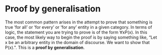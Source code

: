 # Proof by generalisation
The most common pattern arises in the attempt to prove that something is true ‘for all’ or ‘for every’ or ‘for any’ entity in a given category. In terms of logic, the statement you are trying to prove is of the form $\forall$xP(x). In this case, the most likely way to begin the proof is by saying something like, “Let x be an arbitrary entity in the domain of discourse. We want to show
that P(x).". This is a **proof by generalisation**.